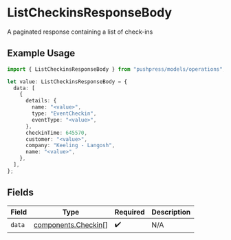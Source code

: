 # ListCheckinsResponseBody

A paginated response containing a list of check-ins

## Example Usage

```typescript
import { ListCheckinsResponseBody } from "pushpress/models/operations";

let value: ListCheckinsResponseBody = {
  data: [
    {
      details: {
        name: "<value>",
        type: "EventCheckin",
        eventType: "<value>",
      },
      checkinTime: 645570,
      customer: "<value>",
      company: "Keeling - Langosh",
      name: "<value>",
    },
  ],
};
```

## Fields

| Field                                                      | Type                                                       | Required                                                   | Description                                                |
| ---------------------------------------------------------- | ---------------------------------------------------------- | ---------------------------------------------------------- | ---------------------------------------------------------- |
| `data`                                                     | [components.Checkin](../../models/components/checkin.md)[] | :heavy_check_mark:                                         | N/A                                                        |